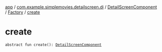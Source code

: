 [app](../../../index.md) / [com.example.simplemovies.detailscreen.di](../../index.md) / [DetailScreenComponent](../index.md) / [Factory](index.md) / [create](./create.md)

# create

`abstract fun create(): `[`DetailScreenComponent`](../index.md)
